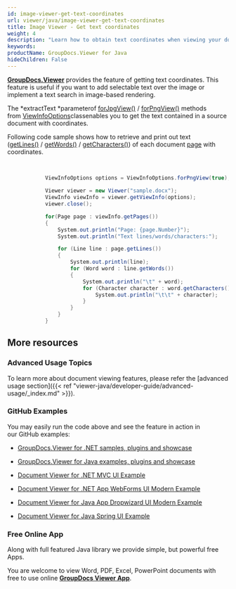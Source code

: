 ```yaml
---
id: image-viewer-get-text-coordinates
url: viewer/java/image-viewer-get-text-coordinates
title: Image Viewer - Get text coordinates
weight: 4
description: "Learn how to obtain text coordinates when viewing your documents with Image Viewer by GroupDocs and place text over rendered document page image."
keywords: 
productName: GroupDocs.Viewer for Java
hideChildren: False
---
```

[**GroupDocs.Viewer**](https://products.groupdocs.com/viewer/java) provides the feature of getting text coordinates. This feature is useful if you want to add selectable text over the image or implement a text search in image-based rendering. 

The *extractText *parameterof [forJpgView()](https://apireference.groupdocs.com/java/viewer/com.groupdocs.viewer.options/ViewInfoOptions#forJpgView(boolean)) / [forPngView()](https://apireference.groupdocs.com/java/viewer/com.groupdocs.viewer.options/ViewInfoOptions#forPngView(boolean)) methods from [ViewInfoOptions](https://apireference.groupdocs.com/java/viewer/com.groupdocs.viewer.options/ViewInfoOptions)classenables you to get the text contained in a source document with coordinates.

Following code sample shows how to retrieve and print out text ([getLines()](https://apireference.groupdocs.com/java/viewer/com.groupdocs.viewer.results/Page#getLines()) / [getWords()](https://apireference.groupdocs.com/java/viewer/com.groupdocs.viewer.results/Line#getWords()) / [getCharacters()](https://apireference.groupdocs.com/java/viewer/com.groupdocs.viewer.results/Word#getCharacters())) of each document [page](https://apireference.groupdocs.com/java/viewer/com.groupdocs.viewer.results/Page) with coordinates.

```csharp
 			
            
            ViewInfoOptions options = ViewInfoOptions.forPngView(true);
			
			Viewer viewer = new Viewer("sample.docx");
			ViewInfo viewInfo = viewer.getViewInfo(options);
			viewer.close();

			for(Page page : viewInfo.getPages())
			{
    			System.out.println("Page: {page.Number}");
    			System.out.println("Text lines/words/characters:");

    			for (Line line : page.getLines())
    			{
        			System.out.println(line);
        			for (Word word : line.getWords())
        			{
            			System.out.println("\t" + word);
            			for (Character character : word.getCharacters()){
                			System.out.println("\t\t" + character);
            			}
        			}
    			}
			}            
```

## More resources

### Advanced Usage Topics

To learn more about document viewing features, please refer the [advanced usage section]({{< ref "viewer-java/developer-guide/advanced-usage/_index.md" >}}).

### GitHub Examples

You may easily run the code above and see the feature in action in our GitHub examples:

*   [GroupDocs.Viewer for .NET samples, plugins and showcase](https://github.com/groupdocs-viewer/GroupDocs.Viewer-for-.NET)
    
*   [GroupDocs.Viewer for Java examples, plugins and showcase](https://github.com/groupdocs-viewer/GroupDocs.Viewer-for-Java)
    
*   [Document Viewer for .NET MVC UI Example](https://github.com/groupdocs-viewer/GroupDocs.Viewer-for-.NET-MVC) 
    
*   [Document Viewer for .NET App WebForms UI Modern Example](https://github.com/groupdocs-viewer/GroupDocs.Viewer-for-.NET-WebForms)
    
*   [Document Viewer for Java App Dropwizard UI Modern Example](https://github.com/groupdocs-viewer/GroupDocs.Viewer-for-Java-Dropwizard)
    
*   [Document Viewer for Java Spring UI Example](https://github.com/groupdocs-viewer/GroupDocs.Viewer-for-Java-Spring)
    

### Free Online App

Along with full featured Java library we provide simple, but powerful free Apps.

You are welcome to view Word, PDF, Excel, PowerPoint documents with free to use online **[GroupDocs Viewer App](https://products.groupdocs.app/viewer)**.

